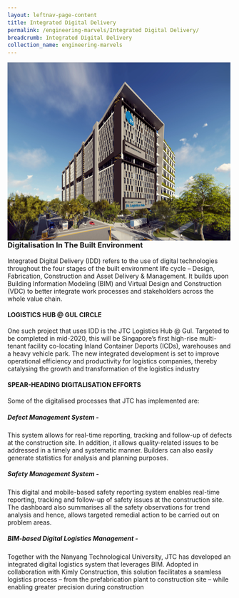```yaml
---
layout: leftnav-page-content
title: Integrated Digital Delivery
permalink: /engineering-marvels/Integrated Digital Delivery/
breadcrumb: Integrated Digital Delivery
collection_name: engineering-marvels
---
```


<img src="/images/IDD.jpg" img align="left" alt="IDD" style="width:500px;height:400px;">

### Digitalisation In The Built Environment
Integrated Digital Delivery (IDD) refers to the use of digital technologies throughout the four stages of the built environment life cycle – Design, Fabrication, Construction and Asset Delivery & Management. It builds upon Building Information Modeling (BIM) and Virtual Design and Construction (VDC) to better integrate work processes and stakeholders across the whole value chain.

#### LOGISTICS HUB @ GUL CIRCLE
One such project that uses IDD is the JTC Logistics Hub @ Gul. Targeted to be completed in mid-2020, this will be Singapore’s first high-rise multi-tenant facility co-locating Inland Container Deports (ICDs), warehouses and a heavy vehicle park. The new integrated development is set to improve operational efficiency and productivity for logistics companies, thereby catalysing the growth and transformation of the logistics industry

#### SPEAR-HEADING DIGITALISATION EFFORTS
Some of the digitalised processes that JTC has implemented are:

##### Defect Management System - 
This system allows for real-time reporting, tracking and follow-up of defects at the construction site. In addition, it allows quality-related issues to be addressed in a timely and systematic manner. Builders can also easily generate statistics for analysis and planning purposes.

##### Safety Management System - 
This digital and mobile-based safety reporting system enables real-time reporting, tracking and follow-up of safety issues at the construction site. The dashboard also summarises all the safety observations for trend analysis and hence, allows targeted remedial action to be carried out on problem areas.

##### BIM-based Digital Logistics Management -
Together with the Nanyang Technological University, JTC has developed an integrated digital logistics system that leverages BIM. Adopted in collaboration with Kimly Construction, this solution facilitates a seamless logistics process – from the prefabrication plant to construction site – while enabling greater precision during construction


